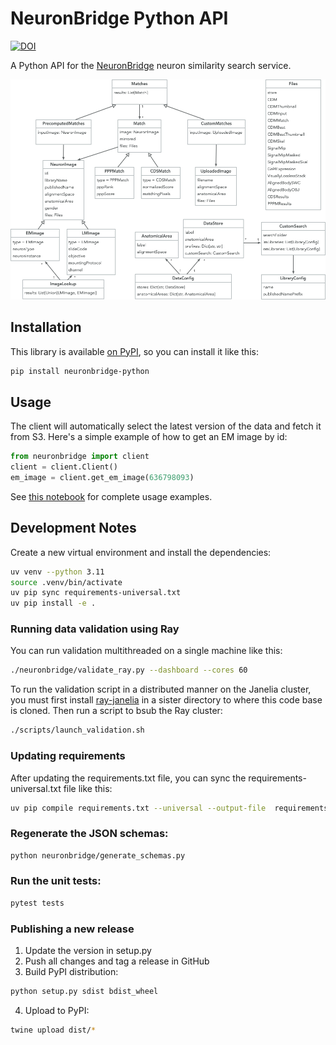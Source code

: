# NeuronBridge Python API

[![DOI](https://zenodo.org/badge/479832149.svg)](https://zenodo.org/badge/latestdoi/479832149)

A Python API for the [NeuronBridge](https://github.com/JaneliaSciComp/neuronbridge) neuron similarity search service.

![Data Model Diagram](model_diagram.png)

## Installation

This library is available [on PyPI](https://pypi.org/project/neuronbridge-python/), so you can install it like this:

```bash
pip install neuronbridge-python
```

## Usage

The client will automatically select the latest version of the data and fetch it from S3. Here's a simple example of how to get an EM image by id:

```python
from neuronbridge import client
client = client.Client()
em_image = client.get_em_image(636798093) 
```

See [this notebook](https://github.com/JaneliaSciComp/neuronbridge-python/blob/main/notebooks/python_api_examples.ipynb) for complete usage examples.

## Development Notes

Create a new virtual environment and install the dependencies:

```bash
uv venv --python 3.11
source .venv/bin/activate
uv pip sync requirements-universal.txt
uv pip install -e .
```

### Running data validation using Ray

You can run validation multithreaded on a single machine like this:

```bash
./neuronbridge/validate_ray.py --dashboard --cores 60
```

To run the validation script in a distributed manner on the Janelia cluster, you must first install [ray-janelia](https://github.com/JaneliaSciComp/ray-janelia) in a sister directory to where this code base is cloned. Then run a script to bsub the Ray cluster:

```bash
./scripts/launch_validation.sh
```

### Updating requirements

After updating the requirements.txt file, you can sync the requirements-universal.txt file like this:

```bash
uv pip compile requirements.txt --universal --output-file  requirements-universal.txt
```

### Regenerate the JSON schemas:

```bash
python neuronbridge/generate_schemas.py
```

### Run the unit tests:

```bash
pytest tests
```

### Publishing a new release

1) Update the version in setup.py
2) Push all changes and tag a release in GitHub
3) Build PyPI distribution:

```bash
python setup.py sdist bdist_wheel
```

4) Upload to PyPI:

```bash
twine upload dist/*
```